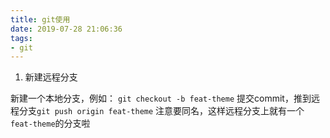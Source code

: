 ```yaml
---
title: git使用
date: 2019-07-28 21:06:36
tags: 
- git 
---
```


1. 新建远程分支

新建一个本地分支，例如： `git checkout -b feat-theme`
提交commit，推到远程分支`git push origin feat-theme` 注意要同名，这样远程分支上就有一个`feat-theme`的分支啦
